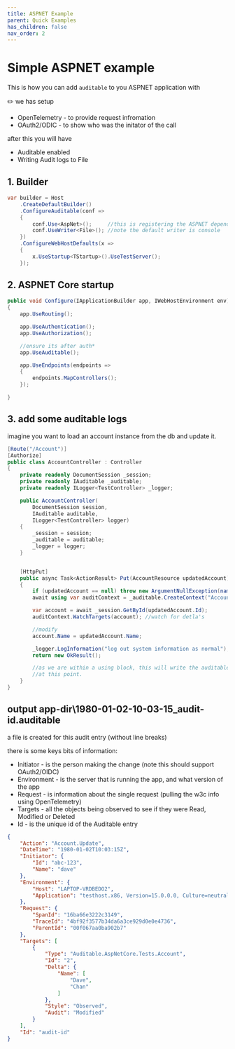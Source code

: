 ```yaml
---
title: ASPNET Example
parent: Quick Examples
has_children: false
nav_order: 2
---
```


# Simple ASPNET example

This is how you can add `auditable` to you ASPNET application with 

:pencil2: we has setup

- OpenTelemetry - to provide request infromation
- OAuth2/ODIC - to show who was the initator of the call
 

after this you will have 

- Auditable enabled
- Writing Audit logs to File

## 1. Builder

```csharp
var builder = Host
    .CreateDefaultBuilder()
    .ConfigureAuditable(conf =>
    {
        conf.Use<AspNet>();     //this is registering the ASPNET dependencies
        conf.UseWriter<File>(); //note the default writer is console
    })
    .ConfigureWebHostDefaults(x =>
    {
        x.UseStartup<TStartup>().UseTestServer();
    });
```

## 2. ASPNET Core startup

```csharp
public void Configure(IApplicationBuilder app, IWebHostEnvironment env)
{
    app.UseRouting();

    app.UseAuthentication();
    app.UseAuthorization();

    //ensure its after auth*
    app.UseAuditable();

    app.UseEndpoints(endpoints =>
    {
        endpoints.MapControllers();
    });

}
```

## 3. add some auditable logs

imagine you want to load an account instance from the db and update it.

```csharp
[Route("/Account")]
[Authorize]
public class AccountController : Controller
{
    private readonly DocumentSession _session;
    private readonly IAuditable _auditable;
    private readonly ILogger<TestController> _logger;

    public AccountController(
        DocumentSession session,
        IAuditable auditable,
        ILogger<TestController> logger)
    {
        _session = session;
        _auditable = auditable;
        _logger = logger;
    }


    [HttpPut]
    public async Task<ActionResult> Put(AccountResource updatedAccount)
    {
        if (updatedAccount == null) throw new ArgumentNullException(nameof(updatedAccount));
        await using var auditContext = _auditable.CreateContext("Account.Update");

        var account = await _session.GetById(updatedAccount.Id);
        auditContext.WatchTargets(account); //watch for detla's

        //modify
        account.Name = updatedAccount.Name;

        _logger.LogInformation("log out system information as normal");
        return new OkResult();

        //as we are within a using block, this will write the auditable entry
        //at this point.
    }
}
```

## output app-dir\1980-01-02-10-03-15_audit-id.auditable

a file is created for this audit entry (without line breaks)

there is some keys bits of information:

- Initiator - is the person making the change (note this should support OAuth2/OIDC)
- Environment - is the server that is running the app, and what version of the app
- Request - is information about the single request (pulling the w3c info using OpenTelemetry)
- Targets - all the objects being observed to see if they were Read, Modified or Deleted
- Id - is the unique id of the Auditable entry

```json
{
    "Action": "Account.Update",
    "DateTime": "1980-01-02T10:03:15Z",
    "Initiator": {
        "Id": "abc-123",
        "Name": "dave"
    },
    "Environment": {
        "Host": "LAPTOP-VRDBEDO2",
        "Application": "testhost.x86, Version=15.0.0.0, Culture=neutral, PublicKeyToken=b03f5f7f11d50a3a"
    },
    "Request": {
        "SpanId": "16ba66e3222c3149",
        "TraceId": "4bf92f3577b34da6a3ce929d0e0e4736",
        "ParentId": "00f067aa0ba902b7"
    },
    "Targets": [
        {
            "Type": "Auditable.AspNetCore.Tests.Account",
            "Id": "2",
            "Delta": {
                "Name": [
                    "Dave",
                    "Chan"
                ]
            },
            "Style": "Observed",
            "Audit": "Modified"
        }
    ],
    "Id": "audit-id"
}
```

